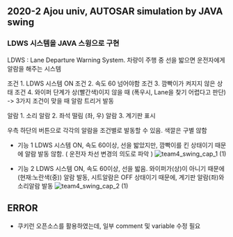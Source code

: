 ## 2020-2 Ajou univ, AUTOSAR simulation by JAVA swing

### LDWS 시스템을 JAVA 스윙으로 구현

LDWS : Lane Departure Warning System. 차량이 주행 중 선을 밟으면 운전자에게 알람을 해주는 시스템

 조건 1. LDWS 시스템 ON
 조건 2. 속도 60 넘어야함
 조건 3. 깜빡이가 켜지지 않은 상태
 조건 4. 와이퍼 단계가 상(빨간색)이지 않을 때 (폭우시, Lane을 찾기 어렵다고 판단) 
 -> 3가지 조건이 맞을 때 알람 트리거 발동

 알람 1. 소리
 알람 2. 좌석 떨림 (좌, 우)
 알람 3. 계기판 표시

 우측 하단의 버튼으로 각각의 알람을 조건별로 발동할 수 있음.
 색깔은 구별 않함 

- 기능 1
 LDWS 시스템 ON, 속도 60이상, 선을 밟았지만, 깜빡이를 킨 상태이기 때문에 알람 발동 않함. ( 운전자 차선 변경의 의도로 파악 )
![team4_swing_cap_1 (1)](https://user-images.githubusercontent.com/17956765/110782067-07180d00-82aa-11eb-9388-6e0d72725b1d.PNG)

- 기능 2
 LDWS 시스템 ON, 속도 60이상, 선을 밟음. 와이퍼가(상)이 아니기 때문에(현재:노란색(중)) 알람 발동, 시트알람은 OFF 상태이기 때문에, 계기판 알람(좌)와 소리알람 발동
![team4_swing_cap_2 (1)](https://user-images.githubusercontent.com/17956765/110782138-1e56fa80-82aa-11eb-8a81-4b00ada2d663.PNG)


## ERROR
- 쿠키런 오픈소스를 활용하였는데, 일부 comment 및 variable 수정 필요 
